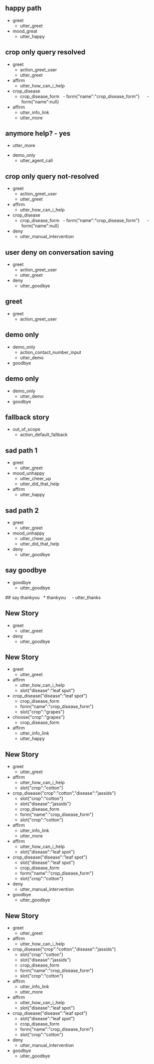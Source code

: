 ## happy path
* greet
  - utter_greet
* mood_great
  - utter_happy

## crop only query resolved
* greet
  - action_greet_user
  - utter_greet
* affirm
  - utter_how_can_i_help
* crop_disease
  - crop_disease_form
  - form{"name":"crop_disease_form"}   
  - form{"name":null}
* affirm
  - utter_info_link
  - utter_more

## anymore help?  - yes
  - utter_more
* demo_only
  - utter_agent_call

## crop only query not-resolved
* greet
  - action_greet_user
  - utter_greet
* affirm
  - utter_how_can_i_help
* crop_disease
  - crop_disease_form
  - form{"name":"crop_disease_form"}   
  - form{"name":null}
* deny
  - utter_manual_intervention

## user deny on conversation saving
* greet
  - action_greet_user
  - utter_greet
* deny
  - utter_goodbye


## greet
* greet 
    - action_greet_user
  
## demo only 
* demo_only
  - action_contact_number_input
  - utter_demo
* goodbye

## demo only 
* demo_only
  - utter_demo
* goodbye

## fallback story
* out_of_scope
  - action_default_fallback

## sad path 1
* greet
  - utter_greet
* mood_unhappy
  - utter_cheer_up
  - utter_did_that_help
* affirm
  - utter_happy

## sad path 2
* greet
  - utter_greet
* mood_unhappy
  - utter_cheer_up
  - utter_did_that_help
* deny
  - utter_goodbye

## say goodbye
* goodbye
  - utter_goodbye

## say thankyou
  * thankyou
    - utter_thanks

## New Story
* greet
    - utter_greet
* deny
    - utter_goodbye

## New Story
* greet
    - utter_greet
* affirm
    - utter_how_can_i_help
    - slot{"disease":"leaf spot"}
* crop_disease{"disease":"leaf spot"}
    - crop_disease_form
    - form{"name":"crop_disease_form"}
    - slot{"crop":"grapes"}
* choose{"crop":"grapes"}
    - crop_disease_form
* affirm
    - utter_info_link
    - utter_happy


## New Story

* greet
    - utter_greet
* affirm
    - utter_how_can_i_help
    - slot{"crop":"cotton"}
* crop_disease{"crop":"cotton","disease":"jassids"}
    - slot{"crop":"cotton"}
    - slot{"disease":"jassids"}
    - crop_disease_form
    - form{"name":"crop_disease_form"}
    - slot{"crop":"cotton"}
* affirm
    - utter_info_link
    - utter_more
* affirm
    - utter_how_can_i_help
    - slot{"disease":"leaf spot"}
* crop_disease{"disease":"leaf spot"}
    - slot{"disease":"leaf spot"}
    - crop_disease_form
    - form{"name":"crop_disease_form"}
    - slot{"crop":"cotton"}
* deny
    - utter_manual_intervention
* goodbye
    - utter_goodbye

## New Story

* greet
    - utter_greet
* affirm
    - utter_how_can_i_help
* crop_disease{"crop":"cotton","disease":"jassids"}
    - slot{"crop":"cotton"}
    - slot{"disease":"jassids"}
    - crop_disease_form
    - form{"name":"crop_disease_form"}
    - slot{"crop":"cotton"}
* affirm
    - utter_info_link
    - utter_more
* affirm
    - utter_how_can_i_help
    - slot{"disease":"leaf spot"}
* crop_disease{"disease":"leaf spot"}
    - slot{"disease":"leaf spot"}
    - crop_disease_form
    - form{"name":"crop_disease_form"}
    - slot{"crop":"cotton"}
* deny
    - utter_manual_intervention
* goodbye
    - utter_goodbye
